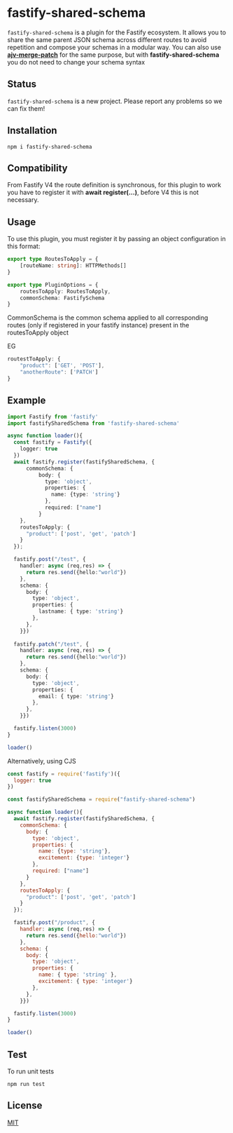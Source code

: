 # fastify-shared-schema
`fastify-shared-schema` is a plugin for the Fastify ecosystem. It allows you to share the same parent JSON schema across different routes to avoid repetition and compose your schemas in a modular way.
You can also use **[ajv-merge-patch](https://github.com/ajv-validator/ajv-merge-patch)** for the same purpose, but with **fastify-shared-schema** you do not need to change your schema syntax

## Status
`fastify-shared-schema` is a new project. Please report any problems so we can fix them!

## Installation
```shell
npm i fastify-shared-schema
```
## Compatibility
From Fastify V4 the route definition is synchronous, for this plugin to work you have to register it with **await register(...)**, before V4 this is not necessary.

## Usage
To use this plugin, you must register it by passing an object configuration in this format:

```ts
export type RoutesToApply = {
    [routeName: string]: HTTPMethods[]
}

export type PluginOptions = {
    routesToApply: RoutesToApply,
    commonSchema: FastifySchema
}
```

CommonSchema is the common schema applied to all corresponding routes (only if registered in your fastify instance) present in the routesToApply object

EG
```ts
routestToApply: {
    "product": ['GET', 'POST'],
    "anotherRoute": ['PATCH']
}
```


## Example
```ts
import Fastify from 'fastify'
import fastifySharedSchema from 'fastify-shared-schema'

async function loader(){
  const fastify = Fastify({
    logger: true
  })
  await fastify.register(fastifySharedSchema, {
      commonSchema: {
          body: {
            type: 'object',
            properties: {
              name: {type: 'string'}
            },
            required: ["name"]
          }
    },
    routesToApply: {
      "product": ['post', 'get', 'patch']
    }
  });

  fastify.post("/test", {
    handler: async (req,res) => {
      return res.send({hello:"world"})
    },
    schema: {
      body: {
        type: 'object',
        properties: {
          lastname: { type: 'string'}
        },
      },
    }})
  
  fastify.patch("/test", {
    handler: async (req,res) => {
      return res.send({hello:"world"})
    },
    schema: {
      body: {
        type: 'object',
        properties: {
          email: { type: 'string'}
        },
      },
    }})

  fastify.listen(3000)
}

loader()
```

Alternatively, using CJS

```js
const fastify = require('fastify')({
  logger: true
})

const fastifySharedSchema = require("fastify-shared-schema")

async function loader(){
  await fastify.register(fastifySharedSchema, {
    commonSchema: {
      body: {
        type: 'object',
        properties: {
          name: {type: 'string'},
          excitement: {type: 'integer'}
        },
        required: ["name"]
      }
    },
    routesToApply: {
      "product": ['post', 'get', 'patch']
    }
  });

  fastify.post("/product", {
    handler: async (req,res) => {
      return res.send({hello:"world"})
    },
    schema: {
      body: {
        type: 'object',
        properties: {
          name: { type: 'string' },
          excitement: { type: 'integer'}
        },
      },
    }})

  fastify.listen(3000)
}

loader()
```


## Test
To run unit tests
```shell
npm run test
```

## License
[MIT](./LICENSE)
